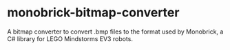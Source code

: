# monobrick-bitmap-converter
A bitmap converter to convert .bmp files to the format used by Monobrick, a C# library for LEGO Mindstorms EV3 robots.
